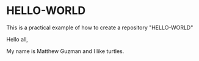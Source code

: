 # HELLO-WORLD
This is a practical example of how to create a repository "HELLO-WORLD"

Hello all, 

My name is Matthew Guzman and I like turtles.
